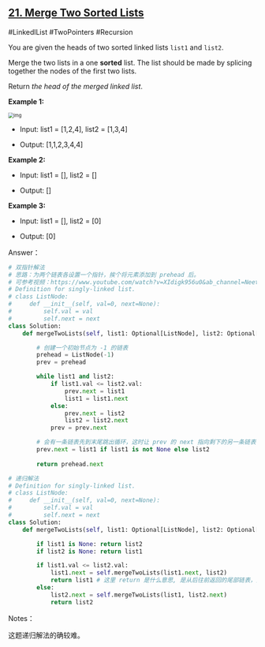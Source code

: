 ## [21. Merge Two Sorted Lists](https://leetcode-cn.com/problems/merge-two-sorted-lists/)

#LinkedlList #TwoPointers #Recursion

You are given the heads of two sorted linked lists `list1` and `list2`.

Merge the two lists in a one **sorted** list. The list should be made by splicing together the nodes of the first two lists.

Return *the head of the merged linked list*.

 

**Example 1:**

<img src="https://cdn-pb.dreamoon.top/images/merge_ex163ec25d9c43e3bd7.jpg" alt="img" style="zoom:67%;" />

- Input: list1 = [1,2,4], list2 = [1,3,4]

- Output: [1,1,2,3,4,4]

**Example 2:**

- Input: list1 = [], list2 = []

- Output: []

**Example 3:**

- Input: list1 = [], list2 = [0]

- Output: [0]



Answer：

```python
# 双指针解法
# 思路：为两个链表各设置一个指针，挨个将元素添加到 prehead 后。
# 可参考视频：https://www.youtube.com/watch?v=XIdigk956u0&ab_channel=NeetCode
# Definition for singly-linked list.
# class ListNode:
#     def __init__(self, val=0, next=None):
#         self.val = val
#         self.next = next
class Solution:
    def mergeTwoLists(self, list1: Optional[ListNode], list2: Optional[ListNode]) -> Optional[ListNode]:

        # 创建一个初始节点为 -1 的链表
        prehead = ListNode(-1)
        prev = prehead

        while list1 and list2:
            if list1.val <= list2.val:
                prev.next = list1
                list1 = list1.next
            else:
                prev.next = list2
                list2 = list2.next
            prev = prev.next

        # 会有一条链表先到末尾跳出循环，这时让 prev 的 next 指向剩下的另一条链表
        prev.next = list1 if list1 is not None else list2
        
        return prehead.next
```

```python
# 递归解法
# Definition for singly-linked list.
# class ListNode:
#     def __init__(self, val=0, next=None):
#         self.val = val
#         self.next = next
class Solution:
    def mergeTwoLists(self, list1: Optional[ListNode], list2: Optional[ListNode]) -> Optional[ListNode]:

        if list1 is None: return list2
        if list2 is None: return list1

        if list1.val <= list2.val:
            list1.next = self.mergeTwoLists(list1.next, list2)
            return list1 # 这里 return 是什么意思, 是从后往前返回的尾部链表，然后返回给上一个进入的递归中
        else:
            list2.next = self.mergeTwoLists(list1, list2.next)
            return list2
```



Notes：

这题递归解法的确较难。



